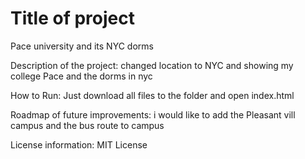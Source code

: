 # Title of project
Pace university and its NYC dorms

Description of the project:
changed location to NYC and showing my college Pace and the dorms in nyc

How to Run:
Just download all files to the folder and open index.html

Roadmap of future improvements:
i would like to add the Pleasant vill campus and the bus route to campus

License information:
MIT License
